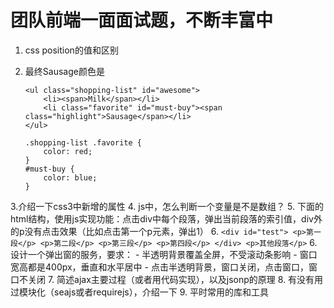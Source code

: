 # 团队前端一面面试题，不断丰富中

1. css position的值和区别
2. 最终Sausage颜色是

    ```
    <ul class="shopping-list" id="awesome">
        <li><span>Milk</span></li>
        <li class="favorite" id="must-buy"><span class="highlight">Sausage</span></li>
    </ul>
    ```
    
    ```
    .shopping-list .favorite {
        color: red;
    }
    #must-buy {
        color: blue;
    }
    
    ```
    
3.介绍一下css3中新增的属性
4. js中，怎么判断一个变量是不是数组？
5. 下面的html结构，使用js实现功能：点击div中每个段落，弹出当前段落的索引值，div外的p没有点击效果（比如点击第一个p元素，弹出1）
6. 
    ```
    <div id="test">
        <p>第一段</p>
        <p>第二段</p>
        <p>第三段</p>
        <p>第四段</p>
    </div>
    <p>其他段落</p>
    ```
6. 设计一个弹出窗的服务，要求：
    - 半透明背景覆盖全屏，不受滚动条影响
    - 窗口宽高都是400px，垂直和水平居中
    - 点击半透明背景，窗口关闭，点击窗口，窗口不关闭
7. 简述ajax主要过程（或者用代码实现），以及jsonp的原理
8. 有没有用过模块化（seajs或者requirejs），介绍一下
9. 平时常用的库和工具
